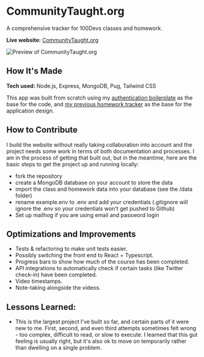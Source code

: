 # CommunityTaught.org

A comprehensive tracker for 100Devs classes and homework.

**Live website:** [CommunityTaught.org](https://communitytaught.org/)

![Preview of CommunityTaught.org](https://communitytaught.org/img/resources/communitytaught-preview.png)

## How It's Made

**Tech used:** Node.js, Express, MongoDB, Pug, Tailwind CSS

This app was built from scratch using my [authentication boilerplate](https://github.com/labrocadabro/node-mongo-boilerplate/) as the base for the code, and [my previous homework tracker](https://labrocadabro.github.io/100devs-hw-tracker/) as the base for the application design.

## How to Contribute

I build the website without really taking collaboration into account and the project needs some work in terms of both documentation and processes. I am in the process of getting that built out, but in the meantime, here are the basic steps to get the project up and running locally:

- fork the repository
- create a MongoDB database on your account to store the data
- import the class and homework data into your database (see the /data folder)
- rename example.env to .env and add your credentials (.gitignore will ignore the .env so your credentials won't get pushed to Github)
- Set up mailhog if you are using email and password login

## Optimizations and Improvements

- Tests & refactoring to make unit tests easier.
- Possibly switching the front end to React + Typescript.
- Progress bars to show how much of the course has been completed.
- API integrations to automatically check if certain tasks (like Twitter check-in) have been completed.
- Video timestamps.
- Note-taking alongside the videos.

## Lessons Learned:

- This is the largest project I've built so far, and certain parts of it were new to me. First, second, and even third attempts sometimes felt wrong - too complex, difficult to read, or slow to execute. I learned that this gut feeling is usually right, but it's also ok to move on temporarily rather than dwelling on a single problem.
